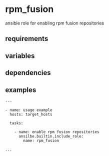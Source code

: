 # rpm_fusion
ansible role for enabling rpm fusion repositories

## requirements

## variables

## dependencies

## examples
```
---

- name: usage example
  hosts: target_hosts

  tasks:

    - name: enable rpm fusion repositories
      ansilbe.builtin.include_role:
        name: rpm_fusion

...
```
